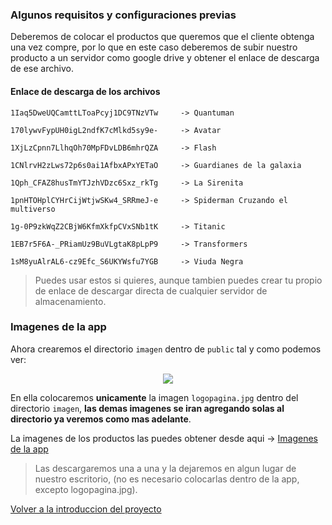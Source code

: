 ### Algunos requisitos y configuraciones previas

Deberemos de colocar el productos que queremos que el cliente obtenga una vez compre,
por lo que en este caso deberemos de subir nuestro producto a un servidor como google drive y obtener el enlace de descarga de ese archivo.

#### Enlace de descarga de los archivos
~~~
1Iaq5DweUQCamttLToaPcyj1DC9TNzVTw     -> Quantuman

170lywvFypUH0igL2ndfK7cMlkd5sy9e-     -> Avatar

1XjLzCpnn7LlhqOh70MpFDvLDB6mhrQZA     -> Flash

1CNlrvH2zLws72p6s0ai1AfbxAPxYETaO     -> Guardianes de la galaxia

1Qph_CFAZ8husTmYTJzhVDzc6Sxz_rkTg     -> La Sirenita

1pnHTOHplCYHrCijWtjwSKw4_SRRmeJ-e     -> Spiderman Cruzando el multiverso

1g-0P9zkWqZ2CBjW6KfmXkfpCVxSNb1tK     -> Titanic

1EB7r5F6A-_PRiamUz9BuVLgtaK8pLpP9     -> Transformers

1sM8yuAlrAL6-cz9Efc_S6UKYWsfu7YGB     -> Viuda Negra
~~~

> Puedes usar estos si quieres, aunque tambien puedes crear tu propio de enlace de descargar directa de cualquier servidor de almacenamiento.

### Imagenes de la app
Ahora crearemos el directorio `imagen` dentro de `public` tal y como podemos ver:

<p align="center">
<img src="https://i.postimg.cc/C5LcT4qr/Captura15.png"   
</p>

En ella colocaremos **unicamente** la imagen `logopagina.jpg` dentro del directorio `imagen`, **las demas imagenes se iran agregando solas al directorio ya veremos como mas adelante**.

La imagenes de los productos las puedes obtener desde aqui -> [Imagenes de la app](https://github.com/carlosjose1267/carlosjoseapplaravel/tree/main/public/imagen)

> Las descargaremos una a una y la dejaremos en algun lugar de nuestro escritorio, (no es necesario colocarlas dentro de la app, excepto logopagina.jpg).

[Volver a la introduccion del proyecto](https://github.com/carlosjose1267/carlosjoseapplaravel/tree/main)
